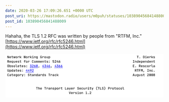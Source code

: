 ```yaml
---
date: 2020-03-26 17:09:26.651 +0000 UTC
post_uri: https://mastodon.radio/users/m0puh/statuses/103890456841488009
post_id: 103890456841488009
---
```

Hahaha, the TLS 1.2 RFC was written by people from "RTFM, Inc." [https://www.ietf.org/rfc/rfc5246.html](https://www.ietf.org/rfc/rfc5246.html)


![The header of the TLS 1.2 RFC. Lists the company name as RTFM, Inc.](190771.png)

